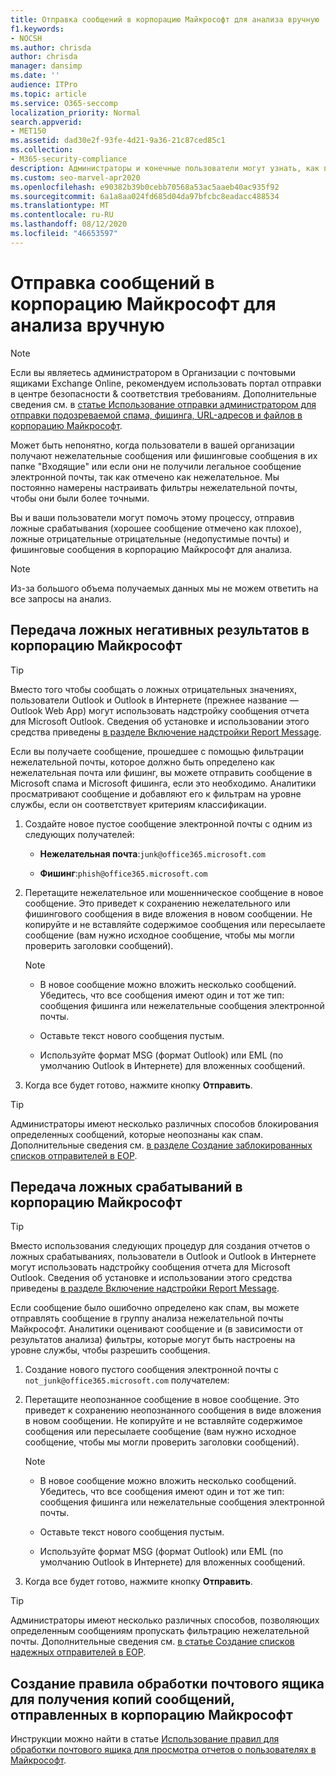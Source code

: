 ```yaml
---
title: Отправка сообщений в корпорацию Майкрософт для анализа вручную
f1.keywords:
- NOCSH
ms.author: chrisda
author: chrisda
manager: dansimp
ms.date: ''
audience: ITPro
ms.topic: article
ms.service: O365-seccomp
localization_priority: Normal
search.appverid:
- MET150
ms.assetid: dad30e2f-93fe-4d21-9a36-21c87ced85c1
ms.collection:
- M365-security-compliance
description: Администраторы и конечные пользователи могут узнать, как почтовые сообщения (хорошая почта, помеченная как плохая или плохая почта) в корпорацию Майкрософт для анализа.
ms.custom: seo-marvel-apr2020
ms.openlocfilehash: e90382b39b0cebb70568a53ac5aaeb40ac935f92
ms.sourcegitcommit: 6a1a8aa024fd685d04da97bfcbc8eadacc488534
ms.translationtype: MT
ms.contentlocale: ru-RU
ms.lasthandoff: 08/12/2020
ms.locfileid: "46653597"
---
```

# <a name="manually-submit-messages-to-microsoft-for-analysis"></a>Отправка сообщений в корпорацию Майкрософт для анализа вручную

> [!NOTE]
> Если вы являетесь администратором в Организации с почтовыми ящиками Exchange Online, рекомендуем использовать портал отправки в центре безопасности & соответствия требованиям. Дополнительные сведения см. в [статье Использование отправки администратором для отправки подозреваемой спама, фишинга, URL-адресов и файлов в корпорацию Майкрософт](admin-submission.md).

Может быть непонятно, когда пользователи в вашей организации получают нежелательные сообщения или фишинговые сообщения в их папке "Входящие" или если они не получили легальное сообщение электронной почты, так как отмечено как нежелательное. Мы постоянно намерены настраивать фильтры нежелательной почты, чтобы они были более точными.

Вы и ваши пользователи могут помочь этому процессу, отправив ложные срабатывания (хорошее сообщение отмечено как плохое), ложные отрицательные отрицательные (недопустимые почты) и фишинговые сообщения в корпорацию Майкрософт для анализа.

> [!NOTE]
> Из-за большого объема получаемых данных мы не можем ответить на все запросы на анализ.

## <a name="submit-false-negatives-to-microsoft"></a>Передача ложных негативных результатов в корпорацию Майкрософт

> [!TIP]
> Вместо того чтобы сообщать о ложных отрицательных значениях, пользователи Outlook и Outlook в Интернете (прежнее название — Outlook Web App) могут использовать надстройку сообщения отчета для Microsoft Outlook. Сведения об установке и использовании этого средства приведены [в разделе Включение надстройки Report Message](enable-the-report-message-add-in.md).

Если вы получаете сообщение, прошедшее с помощью фильтрации нежелательной почты, которое должно быть определено как нежелательная почта или фишинг, вы можете отправить сообщение в Microsoft спама и Microsoft фишинга, если это необходимо. Аналитики просматривают сообщение и добавляют его к фильтрам на уровне службы, если он соответствует критериям классификации.

1. Создайте новое пустое сообщение электронной почты с одним из следующих получателей:

   - **Нежелательная почта**:`junk@office365.microsoft.com`

   - **Фишинг**:`phish@office365.microsoft.com`

2. Перетащите нежелательное или мошенническое сообщение в новое сообщение. Это приведет к сохранению нежелательного или фишингового сообщения в виде вложения в новом сообщении. Не копируйте и не вставляйте содержимое сообщения или пересылаете сообщение (вам нужно исходное сообщение, чтобы мы могли проверить заголовки сообщений).

   > [!NOTE]
   >
   > - В новое сообщение можно вложить несколько сообщений. Убедитесь, что все сообщения имеют один и тот же тип: сообщения фишинга или нежелательные сообщения электронной почты.
   >
   > - Оставьте текст нового сообщения пустым.
   >
   > - Используйте формат MSG (формат Outlook) или EML (по умолчанию Outlook в Интернете) для вложенных сообщений.

3. Когда все будет готово, нажмите кнопку **Отправить**.

> [!TIP]
> Администраторы имеют несколько различных способов блокирования определенных сообщений, которые неопознаны как спам. Дополнительные сведения см. [в разделе Создание заблокированных списков отправителей в EOP](create-block-sender-lists-in-office-365.md).

## <a name="submit-false-positives-to-microsoft"></a>Передача ложных срабатываний в корпорацию Майкрософт

> [!TIP]
> Вместо использования следующих процедур для создания отчетов о ложных срабатываниях, пользователи в Outlook и Outlook в Интернете могут использовать надстройку сообщения отчета для Microsoft Outlook. Сведения об установке и использовании этого средства приведены [в разделе Включение надстройки Report Message](enable-the-report-message-add-in.md).

Если сообщение было ошибочно определено как спам, вы можете отправлять сообщение в группу анализа нежелательной почты Майкрософт. Аналитики оценивают сообщение и (в зависимости от результатов анализа) фильтры, которые могут быть настроены на уровне службы, чтобы разрешить сообщения.

1. Создание нового пустого сообщения электронной почты с `not_junk@office365.microsoft.com` получателем:

2. Перетащите неопознанное сообщение в новое сообщение. Это приведет к сохранению неопознанного сообщения в виде вложения в новом сообщении. Не копируйте и не вставляйте содержимое сообщения или пересылаете сообщение (вам нужно исходное сообщение, чтобы мы могли проверить заголовки сообщений).

   > [!NOTE]
   >
   > - В новое сообщение можно вложить несколько сообщений. Убедитесь, что все сообщения имеют один и тот же тип: сообщения фишинга или нежелательные сообщения электронной почты.
   >
   > - Оставьте текст нового сообщения пустым.
   >
   > - Используйте формат MSG (формат Outlook) или EML (по умолчанию Outlook в Интернете) для вложенных сообщений.

3. Когда все будет готово, нажмите кнопку **Отправить**.

> [!TIP]
> Администраторы имеют несколько различных способов, позволяющих определенным сообщениям пропускать фильтрацию нежелательной почты. Дополнительные сведения см. [в статье Создание списков надежных отправителей в EOP](create-safe-sender-lists-in-office-365.md).

## <a name="create-a-mail-flow-rule-to-receive-copies-of-messages-that-are-reported-to-microsoft"></a>Создание правила обработки почтового ящика для получения копий сообщений, отправленных в корпорацию Майкрософт

Инструкции можно найти в статье [Использование правил для обработки почтового ящика для просмотра отчетов о пользователях в Майкрософт](use-mail-flow-rules-to-see-what-your-users-are-reporting-to-microsoft.md).

